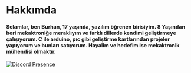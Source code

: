 <h1>Hakkımda</h1>
<h4>Selamlar, ben Burhan, 17 yaşında, yazılım öğrenen birisiyim. 8 Yaşından beri mekaktroniğe meraklıyım ve farklı dillerde kendimi geliştirmeye çalışıyorum. 
C ile arduino, pıc gibi geliştirme kartlarından projeler yapıyorum ve bunları satıyorum.
Hayalim ve hedefim ise mekaktronik mühendisi olmaktır. </h4>




[![Discord Presence](https://lanyard.cnrad.dev/api/853130594351317002)](https://discord.com/users/853130594351317002)
